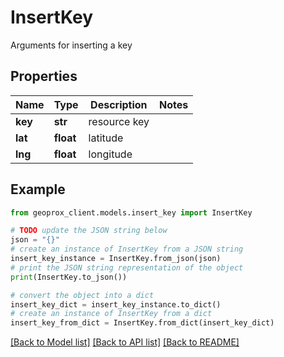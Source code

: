 # InsertKey

Arguments for inserting a key

## Properties

Name | Type | Description | Notes
------------ | ------------- | ------------- | -------------
**key** | **str** | resource key | 
**lat** | **float** | latitude | 
**lng** | **float** | longitude | 

## Example

```python
from geoprox_client.models.insert_key import InsertKey

# TODO update the JSON string below
json = "{}"
# create an instance of InsertKey from a JSON string
insert_key_instance = InsertKey.from_json(json)
# print the JSON string representation of the object
print(InsertKey.to_json())

# convert the object into a dict
insert_key_dict = insert_key_instance.to_dict()
# create an instance of InsertKey from a dict
insert_key_from_dict = InsertKey.from_dict(insert_key_dict)
```
[[Back to Model list]](../README.md#documentation-for-models) [[Back to API list]](../README.md#documentation-for-api-endpoints) [[Back to README]](../README.md)


